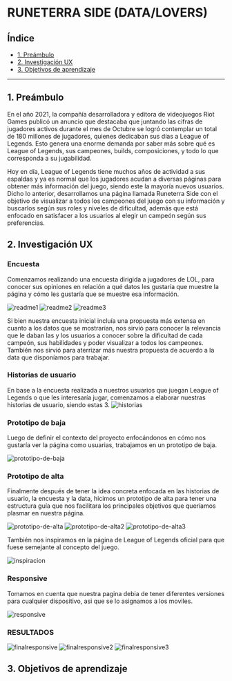 # RUNETERRA SIDE (DATA/LOVERS)

## Índice

- [1. Preámbulo](#1-preámbulo)
- [2. Investigación UX](#2-Investigación-UX)
- [3. Objetivos de aprendizaje](#3-Objetivos-de-aprendizaje)

---

## 1. Preámbulo

En el año 2021, la compañía desarrolladora y editora de videojuegos Riot Games publicó un anuncio que destacaba que juntando las cifras de jugadores activos durante el mes de Octubre se logró contemplar un total de 180 millones de jugadores, quienes dedicaban sus días a League of Legends. Esto genera una enorme demanda por saber más sobre qué es League of Legends, sus campeones, builds, composiciones, y todo lo que corresponda a su jugabilidad.

Hoy en día, League of Legends tiene muchos años de actividad a sus espaldas y ya es normal que los jugadores acudan a diversas páginas para obtener más información del juego, siendo este la mayoría nuevos usuarios. Dicho lo anterior, desarrollamos una página llamada Runeterra Side con el objetivo de visualizar a todos los campeones del juego con su información y buscarlos según sus roles y niveles de dificultad, además que está enfocado en satisfacer a los usuarios al elegir un campeón según sus preferencias.

## 2. Investigación UX

### Encuesta

Comenzamos realizando una encuesta dirigida a jugadores de LOL, para conocer sus opiniones en relación a qué datos les gustaría que muestre la página y cómo les gustaría que se muestre esa información.

![readme1](https://raw.githubusercontent.com/MariannyBatista/SCL020-data-lovers/main/src/readme/readme1.jpg)
![readme2](https://raw.githubusercontent.com/MariannyBatista/SCL020-data-lovers/main/src/readme/readme2.jpg)
![readme3](https://raw.githubusercontent.com/MariannyBatista/SCL020-data-lovers/main/src/readme/readme3.jpg)

Si bien nuestra encuesta inicial incluía una propuesta más extensa en cuanto a los datos que se mostrarían, nos sirvió para conocer la relevancia que le daban las y los usuarios a conocer sobre la dificultad de cada campeón, sus habilidades y poder visualizar a todos los campeones. También nos sirvió para aterrizar más nuestra propuesta de acuerdo a la data que disponíamos para trabajar.

### Historias de usuario

En base a la encuesta realizada a nuestros usuarios que juegan League of Legends o que les interesaría jugar, comenzamos a elaborar nuestras historias de usuario, siendo estas 3.
![historias](https://raw.githubusercontent.com/MariannyBatista/SCL020-data-lovers/main/src/readme/historias.png)

### Prototipo de baja

Luego de definir el contexto del proyecto enfocándonos en cómo nos gustaría ver la página como usuarias, trabajamos en un prototipo de baja.

![prototipo-de-baja](https://raw.githubusercontent.com/MariannyBatista/SCL020-data-lovers/main/src/readme/prototipo%20de%20baja.png)

### Prototipo de alta

Finalmente después de tener la idea concreta enfocada en las historias de usuario, la encuesta y la data, hicimos un prototipo de alta para tener una estructura guía que nos facilitara los principales objetivos que queríamos plasmar en nuestra página.

![prototipo-de-alta](https://raw.githubusercontent.com/MariannyBatista/SCL020-data-lovers/main/src/readme/prototipo%20de%20alta.png)
![prototipo-de-alta2](https://raw.githubusercontent.com/MariannyBatista/SCL020-data-lovers/main/src/readme/prototipo%20de%20alta2.png)
![prototipo-de-alta3](https://raw.githubusercontent.com/MariannyBatista/SCL020-data-lovers/main/src/readme/prototipo%20de%20alta3.png)

También nos inspiramos en la página de League of Legends oficial para que fuese semejante al concepto del juego.

![inspiracion](https://raw.githubusercontent.com/MariannyBatista/SCL020-data-lovers/main/src/readme/inspiracion.png)

### Responsive

Tomamos en cuenta que nuestra pagina debia de tener diferentes versiones para cualquier dispositivo, asi que se lo asignamos a los moviles.

![responsive](https://raw.githubusercontent.com/MariannyBatista/SCL020-data-lovers/main/src/readme/responsive.png)

### RESULTADOS

![finalresponsive]()
![finalresponsive2]()
![finalresponsive3]()

## 3. Objetivos de aprendizaje
